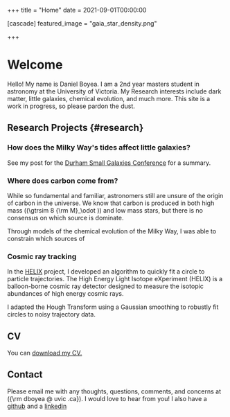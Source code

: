 +++
title = "Home"
date = 2021-09-01T00:00:00

[cascade]
featured_image = "gaia_star_density.png"


+++



# Welcome

Hello! My name is Daniel Boyea. I am a 2nd year masters student in astronomy at the University of Victoria. My Research interests include dark matter, little galaxies, chemical evolution, and much more. 
This site is a work in progress, so please pardon the dust.


## Research Projects {#research}

### How does the Milky Way's tides affect little galaxies?

See my post for the [Durham Small Galaxies Conference](posts/durham-2024) for a summary.

### Where does carbon come from?
While so fundamental and familiar, astronomers still are unsure of the origin of carbon in the universe. 
We know that carbon is produced in both high mass (\(\gtrsim 8 {\rm M}_\odot \)) and low mass stars, but there is no consensus on which source is dominate. 

Through models of the chemical evolution of the Milky Way, I was able to constrain which sources of

### Cosmic ray tracking
In the [HELIX](http://helix.uchicago.edu/) project, I developed an algorithm to quickly fit a circle to particle trajectories. 
The High Energy Light Isotope eXperiment (HELIX) is a balloon-borne cosmic ray
detector designed to measure the isotopic abundances of high energy cosmic
rays. 

I adapted the Hough Transform using a Gaussian smoothing to robustly fit circles to noisy trajectory data.






## CV
You can [download my CV.](cv.pdf)



## Contact

Please email me with any thoughts, questions, comments, and concerns at \({\rm dboyea @ uvic .ca}\). I would love to hear from you!
I also have a [github](https://github.com/aeyobd) and a [linkedin](https://www.linkedin.com/in/daniel-boyea-7303b120a/)





